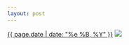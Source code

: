 ```yaml
---
layout: post
---
```


<p>
  <time><a href="/12">{{ page.date | date: "%e %B, %Y" }}</a></time>
  <a href="/12"><img src="{{ site.assets_url }}/12-640.jpg" srcset="{{ site.assets_url }}/12-1280.jpg 1280w, {{ site.assets_url }}/12-960.jpg 960w, {{ site.assets_url }}/12-640.jpg 640w, {{ site.assets_url }}/12-320.jpg 320w" sizes="(min-width: 700px) 50vw, calc(100vw - 2rem)" /></a>
</p>

